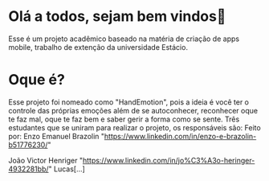 # Olá a todos, sejam bem vindos👋

Esse é um projeto acadêmico baseado na matéria de criação de apps mobile, trabalho de extenção da universidade Estácio. 

# Oque é?

Esse projeto foi nomeado como "HandEmotion", pois a ideia é você ter o controle das próprias emoções além de se autoconhecer, reconhecer oque te faz mal, oque te faz bem e saber gerir a forma como se sente.
Três estudantes que se uniram para realizar o projeto, os responsáveis são:
   Feito por: Enzo Emanuel Brazolin "https://www.linkedin.com/in/enzo-e-brazolin-b51776230/"
   
   João Victor Henriger "https://www.linkedin.com/in/jo%C3%A3o-heringer-4932281bb/"
   Lucas[...]


